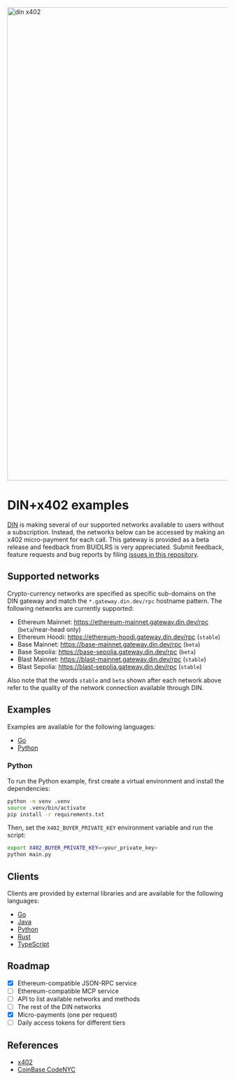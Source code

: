 <img width="1920" height="1080" alt="din x402" src="https://github.com/user-attachments/assets/c922e0ab-3fc2-4a1c-af64-1b23e072a9d4" />

# DIN+x402 examples

[DIN](https://din.build) is making several of our supported networks available to users without a subscription.  Instead, the networks below can be accessed by making an x402 micro-payment for each call.  This gateway is provided as a beta release and feedback from BUIDLRS is very appreciated.  Submit feedback, feature requests and bug reports by filing [issues in this repository](https://github.com/DIN-center/din-x402-examples/issues).

## Supported networks

Crypto-currency networks are specified as specific sub-domains on the DIN gateway and match the `*.gateway.din.dev/rpc` hostname pattern.  The following networks are currently supported:

* Ethereum Mainnet: https://ethereum-mainnet.gateway.din.dev/rpc (`beta`/near-head only)
* Ethereum Hoodi: https://ethereum-hoodi.gateway.din.dev/rpc (`stable`)
* Base Mainnet: https://base-mainnet.gateway.din.dev/rpc (`beta`)
* Base Sepolia: https://base-sepolia.gateway.din.dev/rpc (`beta`)
* Blast Mainnet: https://blast-mainnet.gateway.din.dev/rpc (`stable`)
* Blast Sepolia: https://blast-sepolia.gateway.din.dev/rpc (`stable`)


Also note that the words `stable` and `beta` shown after each network above refer to the quality of the network connection available through DIN.

## Examples

Examples are available for the following languages:

* [Go](/main.go)
* [Python](/main.py)

### Python

To run the Python example, first create a virtual environment and install the dependencies:

```bash
python -m venv .venv
source .venv/bin/activate
pip install -r requirements.txt
```

Then, set the `X402_BUYER_PRIVATE_KEY` environment variable and run the script:

```bash
export X402_BUYER_PRIVATE_KEY=<your_private_key>
python main.py
```

## Clients

Clients are provided by external libraries and are available for the following languages:

* [Go](github.com/selesy/x402-buyer)
* [Java](https://github.com/coinbase/x402/tree/main/java/src/main/java/com/coinbase/x402/client)
* [Python](https://github.com/coinbase/x402/tree/main/python/x402/src/x402/clients)
* [Rust](https://github.com/x402-rs/x402-rs/tree/b13a4714432ae3421b0421c61103e5a57f8b5d38/crates/x402-reqwest)
* [TypeScript](https://github.com/coinbase/x402/tree/main/typescript/packages)

## Roadmap

* [x] Ethereum-compatible JSON-RPC service
* [ ] Ethereum-compatible MCP service
* [ ] API to list available networks and methods
* [ ] The rest of the DIN networks
* [x] Micro-payments (one per request)
* [ ] Daily access tokens for different tiers

## References

* [x402](https://www.x402.org/)
* [CoinBase CodeNYC](https://www.coinbase.com/developer-platform/codenyc)
